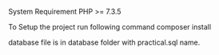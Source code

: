System Requirement
PHP >= 7.3.5

To Setup the project run following command
composer install

database file is in database folder with practical.sql name.